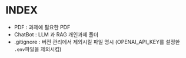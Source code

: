 # INDEX
* PDF : 과제에 필요한 PDF
* ChatBot : LLM 과 RAG 개인과제 폴더
* .gitignore : 버전 관리에서 제외시킬 파일 명시 (OPENAI_API_KEY를 설정한 `.env`파일을 제외시킴)